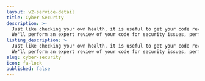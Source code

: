 ```yaml
---
layout: v2-service-detail
title: Cyber Security
description: >-
  Just like checking your own health, it is useful to get your code reviewed and checked out by a different set of eyes. We can give you a better idea of the good and the bad, and help you understand technical debt.
  We'll perform an expert review of your code for security issues, performance problems and a quality analysis. You’ll get a good idea of how your code benchmarks against industry standards.
listing_description: >
  Just like checking your own health, it is useful to get your code reviewed and checked out by a different set of eyes. We can give you a better idea of the good and the bad, and help you understand technical debt.
  We'll perform an expert review of your code for security issues, performance problems and a quality analysis. You’ll get a good idea of how your code benchmarks against industry standards.
slug: cyber-security
icon: fa-lock
published: false
---
```

